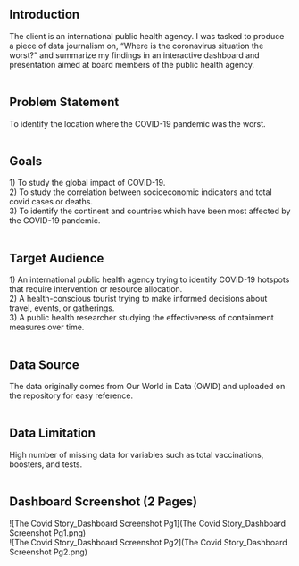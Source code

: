 <h2> Introduction </h2>
The client is an international public health agency. I was tasked to produce a piece of data journalism on, “Where is the coronavirus situation the worst?” and summarize my findings in an interactive dashboard and presentation aimed at board members of the public health agency.
<br>
<br>
<h2> Problem Statement </h2>
To identify the location where the COVID-19 pandemic was the worst.
<br>
<br>
<h2> Goals </h2>
1) To study the global impact of COVID-19.
<br/>2) To study the correlation between socioeconomic indicators and total covid cases or deaths.
<br/>3) To identify the continent and countries which have been most affected by the COVID-19 pandemic.
<br>
<br>
<h2> Target Audience </h2>
1) An international public health agency trying to identify COVID-19 hotspots that require intervention or resource allocation. <br>
2) A health-conscious tourist trying to make informed decisions about travel, events, or gatherings. <br>
3) A public health researcher studying the effectiveness of containment measures over time.
<br>
<br>
<h2> Data Source </h2>
The data originally comes from Our World in Data (OWID) and uploaded on the repository for easy reference.
<br>
<br>
<h2> Data Limitation </h2>
High number of missing data for variables such as total vaccinations, boosters, and tests.
<br>
<br>
<h2> Dashboard Screenshot (2 Pages) </h2>
![The Covid Story_Dashboard Screenshot Pg1](The Covid Story_Dashboard Screenshot Pg1.png) <br>
![The Covid Story_Dashboard Screenshot Pg2](The Covid Story_Dashboard Screenshot Pg2.png)
